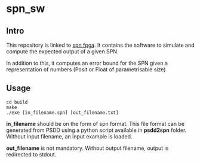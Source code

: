 # spn_sw

## Intro

This repository is linked to [spn fpga](https://github.com/gennartan/Arithmetic_circuit_Posit_FPGA). It contains the software to simulate and compute the expected output of a given SPN.

In addition to this, it computes an error bound  for the SPN given a representation of numbers (Posit or Float of parametrisable size)

## Usage

```
cd build
make
./exe [in_filename.spn] [out_filename.txt]
```

**in_filename** should be on the form of spn format. This file format can be generated from PSDD using a python script available in **psdd2spn** folder. Without input filename, an input example is loaded.

**out_filename** is not mandatory. Without output filename, output is redirected to stdout.
